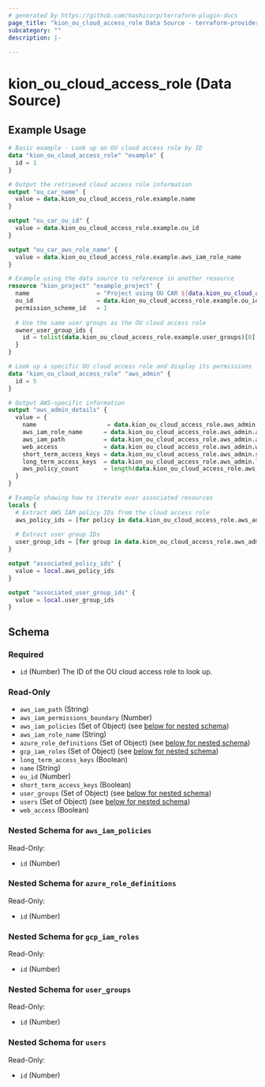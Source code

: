 ```yaml
---
# generated by https://github.com/hashicorp/terraform-plugin-docs
page_title: "kion_ou_cloud_access_role Data Source - terraform-provider-kion"
subcategory: ""
description: |-
  
---
```


# kion_ou_cloud_access_role (Data Source)



## Example Usage

```terraform
# Basic example - Look up an OU cloud access role by ID
data "kion_ou_cloud_access_role" "example" {
  id = 1
}

# Output the retrieved cloud access role information
output "ou_car_name" {
  value = data.kion_ou_cloud_access_role.example.name
}

output "ou_car_ou_id" {
  value = data.kion_ou_cloud_access_role.example.ou_id
}

output "ou_car_aws_role_name" {
  value = data.kion_ou_cloud_access_role.example.aws_iam_role_name
}

# Example using the data source to reference in another resource
resource "kion_project" "example_project" {
  name                   = "Project using OU CAR ${data.kion_ou_cloud_access_role.example.name}"
  ou_id                  = data.kion_ou_cloud_access_role.example.ou_id
  permission_scheme_id   = 1
  
  # Use the same user groups as the OU cloud access role
  owner_user_group_ids {
    id = tolist(data.kion_ou_cloud_access_role.example.user_groups)[0].id
  }
}

# Look up a specific OU cloud access role and display its permissions
data "kion_ou_cloud_access_role" "aws_admin" {
  id = 5
}

# Output AWS-specific information
output "aws_admin_details" {
  value = {
    name                    = data.kion_ou_cloud_access_role.aws_admin.name
    aws_iam_role_name      = data.kion_ou_cloud_access_role.aws_admin.aws_iam_role_name
    aws_iam_path           = data.kion_ou_cloud_access_role.aws_admin.aws_iam_path
    web_access             = data.kion_ou_cloud_access_role.aws_admin.web_access
    short_term_access_keys = data.kion_ou_cloud_access_role.aws_admin.short_term_access_keys
    long_term_access_keys  = data.kion_ou_cloud_access_role.aws_admin.long_term_access_keys
    aws_policy_count       = length(data.kion_ou_cloud_access_role.aws_admin.aws_iam_policies)
  }
}

# Example showing how to iterate over associated resources
locals {
  # Extract AWS IAM policy IDs from the cloud access role
  aws_policy_ids = [for policy in data.kion_ou_cloud_access_role.aws_admin.aws_iam_policies : policy.id]
  
  # Extract user group IDs
  user_group_ids = [for group in data.kion_ou_cloud_access_role.aws_admin.user_groups : group.id]
}

output "associated_policy_ids" {
  value = local.aws_policy_ids
}

output "associated_user_group_ids" {
  value = local.user_group_ids
}
```

<!-- schema generated by tfplugindocs -->
## Schema

### Required

- `id` (Number) The ID of the OU cloud access role to look up.

### Read-Only

- `aws_iam_path` (String)
- `aws_iam_permissions_boundary` (Number)
- `aws_iam_policies` (Set of Object) (see [below for nested schema](#nestedatt--aws_iam_policies))
- `aws_iam_role_name` (String)
- `azure_role_definitions` (Set of Object) (see [below for nested schema](#nestedatt--azure_role_definitions))
- `gcp_iam_roles` (Set of Object) (see [below for nested schema](#nestedatt--gcp_iam_roles))
- `long_term_access_keys` (Boolean)
- `name` (String)
- `ou_id` (Number)
- `short_term_access_keys` (Boolean)
- `user_groups` (Set of Object) (see [below for nested schema](#nestedatt--user_groups))
- `users` (Set of Object) (see [below for nested schema](#nestedatt--users))
- `web_access` (Boolean)

<a id="nestedatt--aws_iam_policies"></a>
### Nested Schema for `aws_iam_policies`

Read-Only:

- `id` (Number)


<a id="nestedatt--azure_role_definitions"></a>
### Nested Schema for `azure_role_definitions`

Read-Only:

- `id` (Number)


<a id="nestedatt--gcp_iam_roles"></a>
### Nested Schema for `gcp_iam_roles`

Read-Only:

- `id` (Number)


<a id="nestedatt--user_groups"></a>
### Nested Schema for `user_groups`

Read-Only:

- `id` (Number)


<a id="nestedatt--users"></a>
### Nested Schema for `users`

Read-Only:

- `id` (Number)
